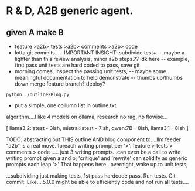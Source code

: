 # R & D, A2B generic agent.
## given A make B
- feature >a2b> tests >a2b> comments >a2b> code 
- lotta git commits. 
-- IMPORTANT INSIGHT: subdivide test+ 
-- maybe a lighter than this review analysis, minor a2b steps.?? idk here
-- example, first pass unit tests are hard coded to pass, save git
- morning comes, inspect the passing unit tests, 
-- maybe some meaningful documentation to help demonstrate
-- thumbs up/thumbs down merge feature branch? deploy?


```python ./outline2Blog.py```
- put a simple, one collumn list in outline.txt 

algorithm....I like 4 models on ollama, research no rag, no flowise...

[ 
  llama3.2:latest - 3ish,
  mistral:latest  - 7ish,
  qwen:7B         - 8ish,
  llama3.1        - 8ish 
]

TODO: abstracting out THIS outline AND blog component to....llm feeder "a2b" is a real move.
foreach writing prompt per '>'.
feature > tests > comments > code ..... just 3 writing prompts...can even be a call to write writing prompt given a and b; 
'critique' and 'rewrite' can solidify as generic prompts each leap '>' 
That happens here...overnight, wake up to unit tests; 


...subdividing just making tests, 1st pass hardcode pass. Run tests. Git commit. Like....5.0.0 might be able to efficiently code and not run all tests....
